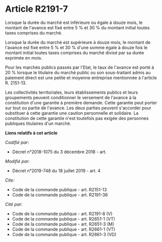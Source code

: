 # Article R2191-7

Lorsque la durée du marché est inférieure ou égale à douze mois, le montant de l'avance est fixé entre 5 % et 30 % du montant
initial toutes taxes comprises du marché.

Lorsque la durée du marché est supérieure à douze mois, le montant de l'avance est fixé entre 5 % et 30 % d'une somme égale à
douze fois le montant initial toutes taxes comprises du marché divisé par sa durée exprimée en mois.

Pour les marchés publics passés par l'Etat, le taux de l'avance est porté à 20 % lorsque le titulaire du marché public ou son
sous-traitant admis au paiement direct est une petite et moyenne entreprise mentionnée à l'article R. 2151-13.

Les collectivités territoriales, leurs établissements publics et leurs groupements peuvent conditionner le versement de
l'avance à la constitution d'une garantie à première demande. Cette garantie peut porter sur tout ou partie de l'avance. Les
deux parties peuvent s'accorder pour substituer à cette garantie une caution personnelle et solidaire. La constitution de
cette garantie n'est toutefois pas exigée des personnes publiques titulaires d'un marché.

**Liens relatifs à cet article**

_Codifié par_:

  - Décret n°2018-1075 du 3 décembre 2018 - art.

_Modifié par_:

  - Décret n°2019-748 du 18 juillet 2019 - art. 4

_Cite_:

  - Code de la commande publique - art. R2151-13
  - Code de la commande publique - art. R2191-36

_Cité par_:

  - Code de la commande publique - art. R2191-8 (V)
  - Code de la commande publique - art. R2651-1 (VT)
  - Code de la commande publique - art. R2651-3 (M)
  - Code de la commande publique - art. R2661-1 (VT)
  - Code de la commande publique - art. R2661-3 (VD)

